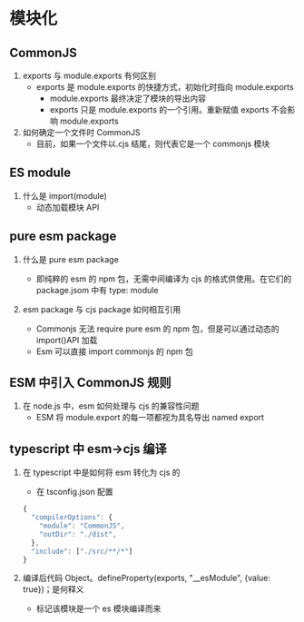 # 模块化

## CommonJS

1. exports 与 module.exports 有何区别
   - exports 是 module.exports 的快捷方式，初始化时指向 module.exports
     - module.exports 最终决定了模块的导出内容
     - exports 只是 module.exports 的一个引用。重新赋值 exports 不会影响 module.exports
2. 如何确定一个文件时 CommonJS
   - 目前，如果一个文件以.cjs 结尾，则代表它是一个 commonjs 模块

## ES module

1. 什么是 import(module)
   - 动态加载模块 API

## pure esm package

1. 什么是 pure esm package

   - 即纯粹的 esm 的 npm 包，无需中间编译为 cjs 的格式供使用。在它们的 package.jsom 中有 type: module

2. esm package 与 cjs package 如何相互引用

   - Commonjs 无法 require pure esm 的 npm 包，但是可以通过动态的 import()API 加载
   - Esm 可以直接 import commonjs 的 npm 包

## ESM 中引入 CommonJS 规则

1. 在 node.js 中，esm 如何处理与 cjs 的兼容性问题
   - ESM 将 module.export 的每一项都视为具名导出 named export

## typescript 中 esm->cjs 编译

1. 在 typescript 中是如何将 esm 转化为 cjs 的

   - 在 tsconfig.json 配置

   ```javascript
   {
     "compilerOptions": {
       "module": "CommonJS",
       "outDir": "./dist",
     },
     "include": ["./src/**/*"]
   }
   ```

2. 编译后代码 Object。defineProperty(exports, "\_\_esModule", {value: true})；是何释义
   - 标记该模块是一个 es 模块编译而来
